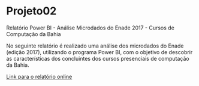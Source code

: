 # Projeto02
Relatório Power BI - Análise Microdados do Enade 2017 - Cursos de Computação da Bahia

No seguinte relatório é realizado uma análise dos microdados do Enade (edição 2017), utilizando o programa Power BI, com o objetivo de descobrir as características dos concluintes dos cursos presenciais de computação da Bahia.

[Link para o relatório online](https://app.powerbi.com/view?r=eyJrIjoiNTY1YTcwODgtZjBkZC00OGJhLWIzYTctNjEyOWEzODZjNWMwIiwidCI6ImQ2ODUwYTdhLTI4MmItNGUyNC1hMDBjLWI5OTM4MGVjMGJkMSJ9&pageName=ReportSection03ef68a45a8cc2372a44)


